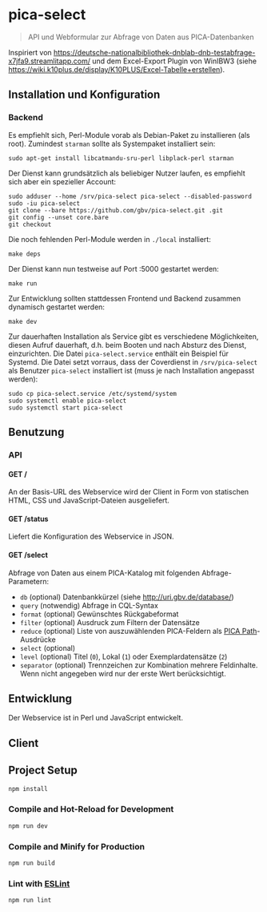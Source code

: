 # pica-select

> API und Webformular zur Abfrage von Daten aus PICA-Datenbanken

Inspiriert von <https://deutsche-nationalbibliothek-dnblab-dnb-testabfrage-x7jfa9.streamlitapp.com/> und dem Excel-Export Plugin von WinIBW3 (siehe <https://wiki.k10plus.de/display/K10PLUS/Excel-Tabelle+erstellen>).

## Installation und Konfiguration

### Backend

Es empfiehlt sich, Perl-Module vorab als Debian-Paket zu installieren (als root). Zumindest `starman` sollte als Systempaket installiert sein:

    sudo apt-get install libcatmandu-sru-perl libplack-perl starman

Der Dienst kann grundsätzlich als beliebiger Nutzer laufen, es empfiehlt sich aber ein spezieller Account:

    sudo adduser --home /srv/pica-select pica-select --disabled-password
    sudo -iu pica-select
    git clone --bare https://github.com/gbv/pica-select.git .git
    git config --unset core.bare
    git checkout

Die noch fehlenden Perl-Module werden in `./local` installiert:

    make deps

Der Dienst kann nun testweise auf Port :5000 gestartet werden:

    make run

Zur Entwicklung sollten stattdessen Frontend und Backend zusammen dynamisch gestartet werden:

    make dev

Zur dauerhaften Installation als Service gibt es verschiedene Möglichkeiten, diesen Aufruf dauerhaft, d.h. beim Booten und nach Absturz des Dienst, einzurichten. Die Datei `pica-select.service` enthält ein Beispiel für Systemd. Die Datei setzt vorraus, dass der Coverdienst in `/srv/pica-select` als Benutzer `pica-select` installiert ist (muss je nach Installation angepasst werden):

    sudo cp pica-select.service /etc/systemd/system
    sudo systemctl enable pica-select
    sudo systemctl start pica-select

## Benutzung

### API

#### GET /

An der Basis-URL des Webservice wird der Client in Form von statischen HTML, CSS und JavaScript-Dateien ausgeliefert.

#### GET /status

Liefert die Konfiguration des Webservice in JSON.

#### GET /select

Abfrage von Daten aus einem PICA-Katalog mit folgenden Abfrage-Parametern:

- `db` (optional) Datenbankkürzel (siehe <http://uri.gbv.de/database/>)
- `query` (notwendig) Abfrage in CQL-Syntax
- `format` (optional) Gewünschtes Rückgabeformat
- `filter` (optional) Ausdruck zum Filtern der Datensätze
- `reduce` (optional) Liste von auszuwählenden PICA-Feldern als [PICA Path]-Ausdrücke
- `select` (optional)
- `level` (optional) Titel (`0`), Lokal (`1`) oder Exemplardatensätze (`2`)
- `separator` (optional) Trennzeichen zur Kombination mehrere Feldinhalte. Wenn nicht angegeben wird nur der erste Wert berücksichtigt.

[PICA Path]: https://format.gbv.de/query/picapath

## Entwicklung

Der Webservice ist in Perl und JavaScript entwickelt.

## Client

## Project Setup

```sh
npm install
```

### Compile and Hot-Reload for Development

```sh
npm run dev
```

### Compile and Minify for Production

```sh
npm run build
```

### Lint with [ESLint](https://eslint.org/)

```sh
npm run lint
```
